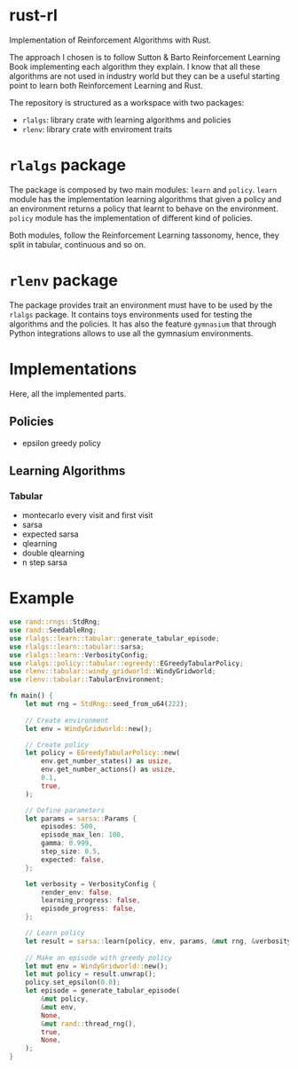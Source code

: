 # rust-rl
Implementation of Reinforcement Algorithms with Rust.

The approach I chosen is to follow Sutton & Barto Reinforcement Learning Book implementing each algorithm they explain.
I know that all these algorithms are not used in industry world but they can be a useful starting point to learn both Reinforcement Learning and Rust.

The repository is structured as a workspace with two packages:
- `rlalgs`: library crate with learning algorithms and policies
- `rlenv`: library crate with enviroment traits

# `rlalgs` package

The package is composed by two main modules: `learn` and `policy`. `learn` module has the implementation learning algorithms that given a policy and an environment returns a policy that learnt to behave on the environment. `policy` module has the implementation of different kind of policies.

Both modules, follow the Reinforcement Learning tassonomy, hence, they split in tabular, continuous and so on.

# `rlenv` package

The package provides trait an environment must have to be used by the `rlalgs` package. It contains toys environments used for testing the algorithms and the policies. It has also the feature `gymnasium` that through Python integrations allows to use all the gymnasium environments.

# Implementations
Here, all the implemented parts.

## Policies

- epsilon greedy policy

## Learning Algorithms

### Tabular

- montecarlo every visit and first visit
- sarsa
- expected sarsa
- qlearning
- double qlearning
- n step sarsa

# Example

```rs
use rand::rngs::StdRng;
use rand::SeedableRng;
use rlalgs::learn::tabular::generate_tabular_episode;
use rlalgs::learn::tabular::sarsa;
use rlalgs::learn::VerbosityConfig;
use rlalgs::policy::tabular::egreedy::EGreedyTabularPolicy;
use rlenv::tabular::windy_gridworld::WindyGridworld;
use rlenv::tabular::TabularEnvironment;

fn main() {
    let mut rng = StdRng::seed_from_u64(222);
    
    // Create environment
    let env = WindyGridworld::new();

    // Create policy
    let policy = EGreedyTabularPolicy::new(
        env.get_number_states() as usize,
        env.get_number_actions() as usize,
        0.1,
        true,
    );

    // Define parameters
    let params = sarsa::Params {
        episodes: 500,
        episode_max_len: 100,
        gamma: 0.999,
        step_size: 0.5,
        expected: false,
    };

    let verbosity = VerbosityConfig {
        render_env: false,
        learning_progress: false,
        episode_progress: false,
    };

    // Learn policy
    let result = sarsa::learn(policy, env, params, &mut rng, &verbosity);
    
    // Make an episode with greedy policy
    let mut env = WindyGridworld::new();
    let mut policy = result.unwrap();
    policy.set_epsilon(0.0);
    let episode = generate_tabular_episode(
        &mut policy,
        &mut env,
        None,
        &mut rand::thread_rng(),
        true,
        None,
    );
}
```
